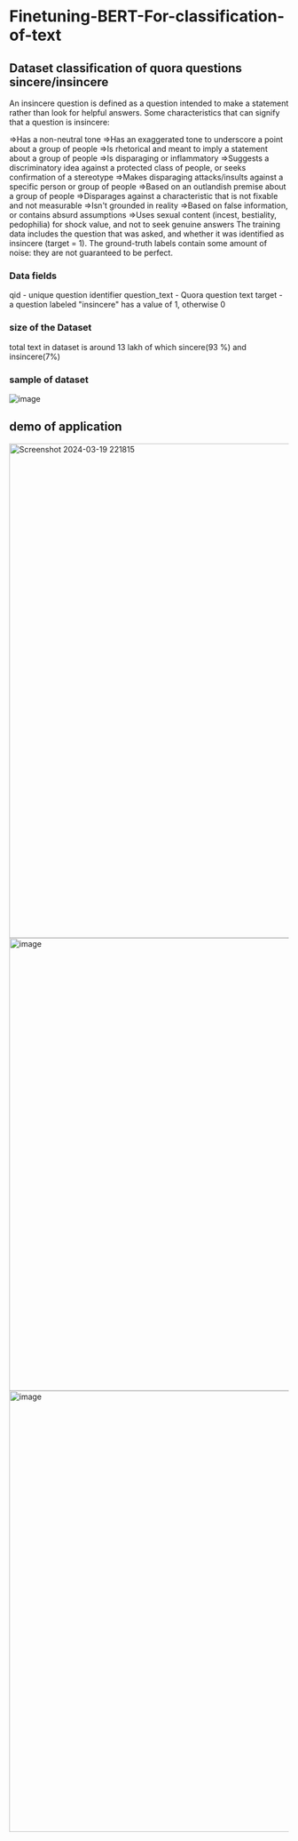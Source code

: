 # Finetuning-BERT-For-classification-of-text
## Dataset classification of quora questions sincere/insincere

An insincere question is defined as a question intended to make a statement rather than look for helpful answers. Some characteristics that can signify that a question is insincere:

=>Has a non-neutral tone
=>Has an exaggerated tone to underscore a point about a group of people
=>Is rhetorical and meant to imply a statement about a group of people
=>Is disparaging or inflammatory
=>Suggests a discriminatory idea against a protected class of people, or seeks confirmation of a stereotype
=>Makes disparaging attacks/insults against a specific person or group of people
=>Based on an outlandish premise about a group of people
=>Disparages against a characteristic that is not fixable and not measurable
=>Isn't grounded in reality
=>Based on false information, or contains absurd assumptions
=>Uses sexual content (incest, bestiality, pedophilia) for shock value, and not to seek genuine answers
The training data includes the question that was asked, and whether it was identified as insincere (target = 1). The ground-truth labels contain some amount of noise: they are not guaranteed to be perfect.
### Data fields
qid - unique question identifier
question_text - Quora question text
target - a question labeled "insincere" has a value of 1, otherwise 0
### size of the Dataset
total text in dataset is around 13 lakh of which sincere(93 %) and insincere(7%)
### sample of dataset
![image](https://github.com/Krish-2505/Finetuning-BERT-For-classification-of-text/assets/120018777/62173e6f-5b61-46a0-8e70-c21e059d3517)

## demo of application
<img width="890" alt="Screenshot 2024-03-19 221815" src="https://github.com/Krish-2505/Finetuning-BERT-For-classification-of-text/assets/120018777/5c06826f-5451-4ee8-bda1-37a87b6a3770">
<img width="815" alt="image" src="https://github.com/Krish-2505/Finetuning-BERT-For-classification-of-text/assets/120018777/8e289007-c5b4-426e-9cbe-b18ae29259e1">
<img width="794" alt="image" src="https://github.com/Krish-2505/Finetuning-BERT-For-classification-of-text/assets/120018777/a9e8a960-558c-489d-adaa-9b0fc0cd8fbc">


